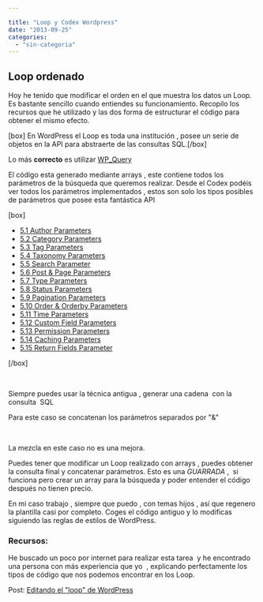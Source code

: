 ```yaml
---

title: "Loop y Codex Wordpress"
date: "2013-09-25"
categories: 
  - "sin-categoria"
---
```


## Loop ordenado

Hoy he tenido que modificar el orden en el que muestra los datos un Loop. Es bastante sencillo cuando entiendes su funcionamiento. Recopilo los recursos que he utilizado y las dos forma de estructurar el código para obtener el mismo efecto.

\[box\] En WordPress el Loop es toda una institución , posee un serie de objetos en la API para abstraerte de las consultas SQL.\[/box\]

Lo más **correcto** es utilizar [WP\_Query](codex.wordpress.org/Class_Reference/WP_Query "codex WP_Query")

El código esta generado mediante arrays , este contiene todos los parámetros de la búsqueda que queremos realizar. Desde el Codex podéis ver todos los parámetros implementados , estos son solo los tipos posibles de parámetros que posee esta fantástica API

\[box\]

- [5.1 Author Parameters]("#)
- [5.2 Category Parameters]("#)
- [5.3 Tag Parameters]("#)
- [5.4 Taxonomy Parameters]("#)
- [5.5 Search Parameter]("#)
- [5.6 Post & Page Parameters]("#)
- [5.7 Type Parameters]("#)
- [5.8 Status Parameters]("#)
- [5.9 Pagination Parameters]("#)
- [5.10 Order & Orderby Parameters]("#)
- [5.11 Time Parameters]("#)
- [5.12 Custom Field Parameters]("#)
- [5.13 Permission Parameters]("#)
- [5.14 Caching Parameters]("#)
- [5.15 Return Fields Parameter]("#)

\[/box\]

 

Siempre puedes usar la técnica antigua , generar una cadena  con la consulta  SQL

Para este caso se concatenan los parámetros separados por "&"

 

La mezcla en este caso no es una mejora.

Puedes tener que modificar un Loop realizado con arrays , puedes obtener la consulta final y concatenar parámetros. Esto es una _GUARRADA_ ,  si funciona pero crear un array para la búsqueda y poder entender el código después no tienen precio.

En mi caso trabajo , siempre que puedo , con temas hijos , así que regenero la plantilla casi por completo. Coges el código antiguo y lo modificas siguiendo las reglas de estilos de WordPress.

### Recursos:

He buscado un poco por internet para realizar esta tarea  y he encontrado una persona con más experiencia que yo  , explicando perfectamente los tipos de código que nos podemos encontrar en los Loop.

Post: [Editando el "loop" de WordPress](https://hbravo.com/editar-loop-wordpres/ "Editando el “loop” de WordPress")
